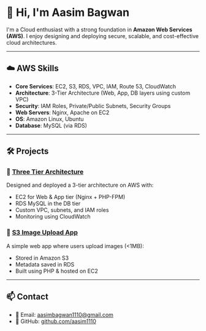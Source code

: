 # 👋 Hi, I'm Aasim Bagwan

I'm a Cloud enthusiast with a strong foundation in **Amazon Web Services (AWS)**. I enjoy designing and deploying secure, scalable, and cost-effective cloud architectures.

---

## ☁️ AWS Skills

- **Core Services**: EC2, S3, RDS, VPC, IAM, Route 53, CloudWatch
- **Architecture**: 3-Tier Architecture (Web, App, DB layers using custom VPC)
- **Security**: IAM Roles, Private/Public Subnets, Security Groups
- **Web Servers**: Nginx, Apache on EC2
- **OS**: Amazon Linux, Ubuntu
- **Database**: MySQL (via RDS)

---

## 🛠️ Projects

### 🔹 [Three Tier Architecture](https://github.com/aasim1110/three-tier-architecture)
Designed and deployed a 3-tier architecture on AWS with:
- EC2 for Web & App tier (Nginx + PHP-FPM)
- RDS MySQL in the DB tier
- Custom VPC, subnets, and IAM roles
- Monitoring using CloudWatch

### 🔹 [S3 Image Upload App](https://github.com/aasim1110/s3-image-handler)
A simple web app where users upload images (<1MB):
- Stored in Amazon S3
- Metadata saved in RDS
- Built using PHP & hosted on EC2

---

## 📫 Contact

- 📧 Email: [aasimbagwan1110@gmail.com](mailto:aasimbagwan1110@gmail.com)
- 🔗 GitHub: [github.com/aasim1110](https://github.com/aasim1110)
